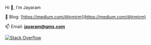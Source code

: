 Hi 👋, I'm Jayaram

📝 Blog: [https://medium.com/@jrmjrm](https://medium.com/@jrmjrm)

📫 Email: **jayaram@gmx.com**

[![Stack Overflow](https://img.shields.io/badge/-Stackoverflow-FE7A16?logo=stack-overflow&logoColor=white)](https://stackoverflow.com/users/2102830)
